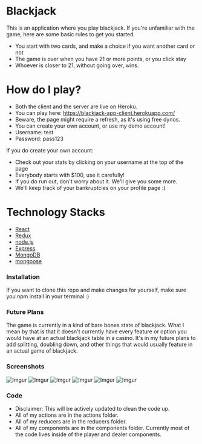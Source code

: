 # Blackjack


This is an application where you play blackjack. If you're unfamiliar with the game, here are some basic rules to get you started.

  - You start with two cards, and make a choice if you want another card or not
  - The game is over when you have 21 or more points, or you click stay
  - Whoever is closer to 21, without going over, wins.

# How do I play?

  - Both the client and the server are live on Heroku.
  - You can play here: https://blackjack-app-client.herokuapp.com/
  - Beware, the page might require a refresh, as it's using free dynos.
  - You can create your own account, or use my demo account!
  - Username: test
  - Password: pass123


If you do create your own account:
  - Check out your stats by clicking on your username at the top of the page
  - Everybody starts with $100, use it carefully!
  - If you do run out, don't worry about it. We'll give you some more.
  - We'll keep track of your bankruptcies on your profile page :)

# Technology Stacks

* [React](https://reactjs.org/)
* [Redux](https://redux.js.org/)
* [node.js](https://nodejs.org/en/)
* [Express](https://expressjs.com/)
* [MongoDB](https://mongodb.com/)
* [mongoose](https://mongoosejs.com/)


### Installation

If you want to clone this repo and make changes for yourself, make sure you npm install in your terminal :)

### Future Plans

The game is currently in a kind of bare bones state of blackjack. What I mean by that is that it doesn't currently have every feature or option you would have at an actual blackjack table in a casino. It's in my future plans to add splitting, doubling down, and other things that would usually feature in an actual game of blackjack. 


### Screenshots

![Imgur](https://i.imgur.com/Wh2DQnc.jpg)
![Imgur](https://i.imgur.com/bU9AKBi.png)
![Imgur](https://i.imgur.com/0sXfoKd.png)
![Imgur](https://i.imgur.com/25kHTjL.png)
![Imgur](https://i.imgur.com/NUZtTfo.png)
![Imgur](https://i.imgur.com/b3SSApC.png)

### Code

* Disclaimer: This will be actively updated to clean the code up.
* All of my actions are in the actions folder.
* All of my reducers are in the reducers folder.
* All of my components are in the components folder. Currently most of the code lives inside of the player and dealer components.



[//]: # (These are reference links used in the body of this note and get stripped out when the markdown processor does its job. There is no need to format nicely because it shouldn't be seen. Thanks SO - http://stackoverflow.com/questions/4823468/store-comments-in-markdown-syntax)


   [dill]: <https://github.com/joemccann/dillinger>
   [git-repo-url]: <https://github.com/joemccann/dillinger.git>
   [john gruber]: <http://daringfireball.net>
   [df1]: <http://daringfireball.net/projects/markdown/>
   [markdown-it]: <https://github.com/markdown-it/markdown-it>
   [Ace Editor]: <http://ace.ajax.org>
   [node.js]: <http://nodejs.org>
   [Twitter Bootstrap]: <http://twitter.github.com/bootstrap/>
   [jQuery]: <http://jquery.com>
   [@tjholowaychuk]: <http://twitter.com/tjholowaychuk>
   [express]: <http://expressjs.com>
   [AngularJS]: <http://angularjs.org>
   [Gulp]: <http://gulpjs.com>

   [PlDb]: <https://github.com/joemccann/dillinger/tree/master/plugins/dropbox/README.md>
   [PlGh]: <https://github.com/joemccann/dillinger/tree/master/plugins/github/README.md>
   [PlGd]: <https://github.com/joemccann/dillinger/tree/master/plugins/googledrive/README.md>
   [PlOd]: <https://github.com/joemccann/dillinger/tree/master/plugins/onedrive/README.md>
   [PlMe]: <https://github.com/joemccann/dillinger/tree/master/plugins/medium/README.md>
   [PlGa]: <https://github.com/RahulHP/dillinger/blob/master/plugins/googleanalytics/README.md>
